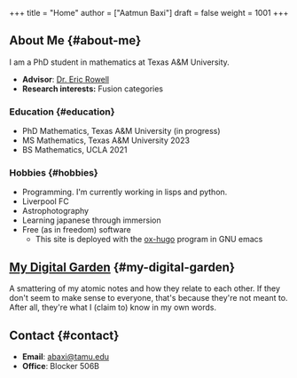 +++
title = "Home"
author = ["Aatmun Baxi"]
draft = false
weight = 1001
+++

## About Me {#about-me}

I am a PhD student in mathematics at Texas A&amp;M University.

-   **Advisor**: [Dr. Eric Rowell](https://people.tamu.edu/~rowell/)
-   **Research interests:** Fusion categories


### Education {#education}

-   PhD Mathematics, Texas A&amp;M University (in progress)
-   MS Mathematics, Texas A&amp;M University 2023
-   BS Mathematics, UCLA 2021


### Hobbies {#hobbies}

-   Programming. I'm currently working in lisps and python.
-   Liverpool FC
-   Astrophotography
-   Learning japanese through immersion
-   Free (as in freedom) software
    -   This site is deployed with the [ox-hugo](https://github.com/kaushalmodi/ox-hugo) program in GNU emacs


## [My Digital Garden](https://aatmunbaxi.github.io/crossed-braining) {#my-digital-garden}

A smattering of my atomic notes and how they relate to each other.
If they don't seem to make sense to everyone, that's because they're not meant to.
After all, they're what I (claim to) know in my own words.


## Contact {#contact}

-   **Email**: [abaxi@tamu.edu](mailto:abaxi@tamu.edu)
-   **Office**: Blocker 506B
